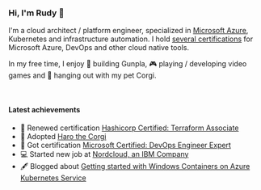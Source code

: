 ### Hi, I'm Rudy 👋

I'm a cloud architect / platform engineer, specialized in [Microsoft Azure](https://github.com/Azure), Kubernetes and infrastructure automation. I hold [several certifications](https://www.credly.com/users/rdvansloten/badges) for Microsoft Azure, DevOps and other cloud native tools.

In my free time, I enjoy 🤖 building Gunpla, 🎮 playing / developing video games and 🐶 hanging out with my pet Corgi.

<br />

#### Latest achievements
- 💯 Renewed certification [Hashicorp Certified: Terraform Associate](https://www.credly.com/badges/9828a12c-ec33-4d4c-840a-0dbcc0f0da83)
- 🐶 Adopted [Haro the Corgi](https://i.imgur.com/4nEPhT9.jpeg)
- 💯 Got certification [Microsoft Certified: DevOps Engineer Expert](https://www.credly.com/badges/dad38b00-7635-4702-96db-eea8bfafb93f)
- 💻 Started new job at [Nordcloud, an IBM Company](https://nordcloud.com)
- 🖋️ Blogged about [Getting started with Windows Containers on Azure Kubernetes Service](https://dev.to/rdvansloten/getting-started-with-windows-containers-on-azure-kubernetes-service-46ce)
